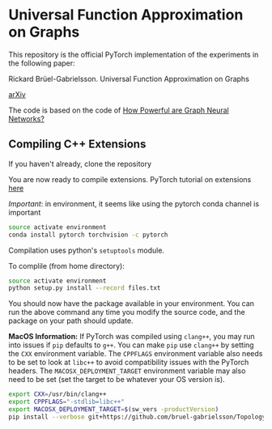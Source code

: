 # Universal Function Approximation on Graphs

This repository is the official PyTorch implementation of the experiments in the following paper:

Rickard Brüel-Gabrielsson. Universal Function Approximation on Graphs

[arXiv](https://arxiv.org/pdf/2003.06706.pdf)

The code is based on the code of [How Powerful are Graph Neural Networks?](https://github.com/weihua916/powerful-gnns)

## Compiling C++ Extensions

If you haven't already, clone the repository

You are now ready to compile extensions.  PyTorch tutorial on extensions [here](https://pytorch.org/tutorials/advanced/cpp_extension.html)

*Important*: in environment, it seems like using the pytorch conda channel is important
```bash
source activate environment
conda install pytorch torchvision -c pytorch
```
Compilation uses python's `setuptools` module.

To complile (from home directory):
```bash
source activate environment
python setup.py install --record files.txt
```
You should now have the package available in your environment. You can run the above command any time you modify the source code, and the package on your path should update.

__MacOS Information:__
If PyTorch was compiled using `clang++`, you may run into issues if `pip` defaults to `g++`.  You can make `pip` use `clang++` by setting the `CXX` environment variable.  The `CPPFLAGS` environment variable also needs to be set to look at `libc++` to avoid compatibility issues with the PyTorch headers.  The `MACOSX_DEPLOYMENT_TARGET` environment variable may also need to be set (set the target to be whatever your OS version is).
```bash
export CXX=/usr/bin/clang++
export CPPFLAGS="-stdlib=libc++"
export MACOSX_DEPLOYMENT_TARGET=$(sw_vers -productVersion)
pip install --verbose git+https://github.com/bruel-gabrielsson/TopologyLayer.git
```
